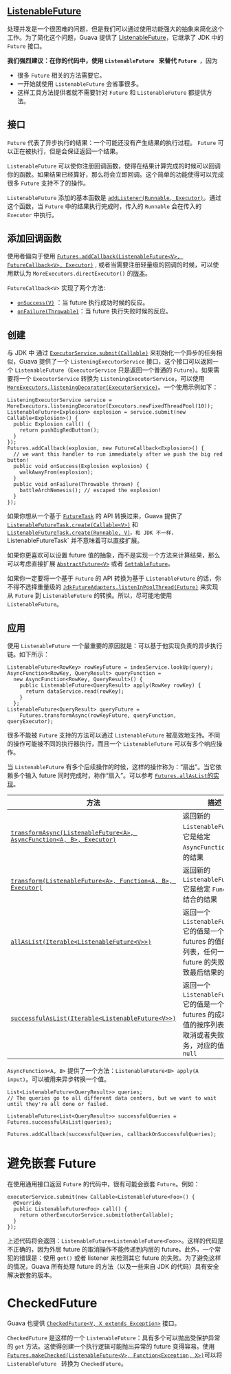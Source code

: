 [ListenableFuture](https://github.com/google/guava/wiki/ListenableFutureExplained#listenablefuture)
---

处理并发是一个很困难的问题，但是我们可以通过使用功能强大的抽象来简化这个工作。为了简化这个问题，Guava 提供了 [ListenableFuture](https://google.github.io/guava/releases/snapshot/api/docs/com/google/common/util/concurrent/ListenableFuture.html)，它继承了 JDK 中的 `Future` 接口。 

__我们强烈建议：在你的代码中，使用 `ListenableFuture ` 来替代 `Future `__，因为 
* 很多 `Future` 相关的方法需要它。
* 一开始就使用 `ListenableFuture` 会省事很多。
* 这样工具方法提供者就不需要针对 `Future` 和 `ListenableFuture` 都提供方法。

## 接口
`Future` 代表了异步执行的结果：一个可能还没有产生结果的执行过程。 `Future` 可以正在被执行，但是会保证返回一个结果。

`ListenableFuture` 可以使你注册回调函数，使得在结果计算完成的时候可以回调你的函数。如果结果已经算好，那么将会立即回调。这个简单的功能使得可以完成很多 `Future` 支持不了的操作。

`ListenableFuture` 添加的基本函数是 [`addListener(Runnable, Executor)`](https://google.github.io/guava/releases/snapshot/api/docs/com/google/common/util/concurrent/ListenableFuture.html#addListener-java.lang.Runnable-java.util.concurrent.Executor-)。通过这个函数，当 `Future` 中的结果执行完成时，传入的 `Runnable` 会在传入的 `Executor` 中执行。

## 添加回调函数
使用者偏向于使用 [`Futures.addCallback(ListenableFuture<V>, FutureCallback<V>, Executor)`](https://google.github.io/guava/releases/snapshot/api/docs/com/google/common/util/concurrent/Futures.html#addCallback-com.google.common.util.concurrent.ListenableFuture-com.google.common.util.concurrent.FutureCallback-java.util.concurrent.Executor-) , 或者当需要注册轻量级的回调的时候，可以使用默认为 `MoreExecutors.directExecutor()` 的[版本](https://google.github.io/guava/releases/snapshot/api/docs/com/google/common/util/concurrent/Futures.html#addCallback-com.google.common.util.concurrent.ListenableFuture-com.google.common.util.concurrent.FutureCallback-)。 

`FutureCallback<V>` 实现了两个方法:
* [`onSuccess(V)`]() ：当 future 执行成功时候的反应。
* [`onFailure(Throwable)`]()：当 future 执行失败时候的反应。

## 创建
与 JDK 中 通过 [`ExecutorService.submit(Callable)`](https://docs.oracle.com/javase/8/docs/api/java/util/concurrent/ExecutorService.html#submit-java.util.concurrent.Callable-) 来初始化一个异步的任务相似，Guava 提供了一个 `ListeningExecutorService` 接口，这个接口可以返回一个 `ListenableFuture`（`ExecutorService` 只是返回一个普通的 `Future`）。如果需要将一个 `ExecutorService` 转换为 `ListeningExecutorService`，可以使用 [`MoreExecutors.listeningDecorator(ExecutorService)`](https://github.com/google/guava/wiki/ListenableFutureExplained#listenablefuture)。一个使用示例如下：
```
ListeningExecutorService service = MoreExecutors.listeningDecorator(Executors.newFixedThreadPool(10));
ListenableFuture<Explosion> explosion = service.submit(new Callable<Explosion>() {
  public Explosion call() {
    return pushBigRedButton();
  }
});
Futures.addCallback(explosion, new FutureCallback<Explosion>() {
  // we want this handler to run immediately after we push the big red button!
  public void onSuccess(Explosion explosion) {
    walkAwayFrom(explosion);
  }
  public void onFailure(Throwable thrown) {
    battleArchNemesis(); // escaped the explosion!
  }
});
```
 
如果你想从一个基于 [`FutureTask`](https://docs.oracle.com/javase/8/docs/api/java/util/concurrent/FutureTask.html) 的 API 转换过来，Guava 提供了 [`ListenableFutureTask.create(Callable<V>)`](https://google.github.io/guava/releases/snapshot/api/docs/com/google/common/util/concurrent/ListenableFutureTask.html#create-java.util.concurrent.Callable-) 和 [`ListenableFutureTask.create(Runnable, V)`](https://google.github.io/guava/releases/snapshot/api/docs/com/google/common/util/concurrent/ListenableFutureTask.html#create-java.lang.Runnable-V-)`。和 JDK 不一样，`ListenableFutureTask` 并不意味着可以直接扩展。

如果你更喜欢可以设置 future 值的抽象，而不是实现一个方法来计算结果，那么可以考虑直接扩展 [`AbstractFuture<V>`](https://google.github.io/guava/releases/snapshot/api/docs/com/google/common/util/concurrent/AbstractFuture.html) 或者 [`SettableFuture`](https://google.github.io/guava/releases/snapshot/api/docs/com/google/common/util/concurrent/SettableFuture.html)。

如果你一定要将一个基于 `Future` 的 API 转换为基于 `ListenableFuture` 的话，你不得不选择重量级的 [`JdkFutureAdapters.listenInPoolThread(Future)`](https://google.github.io/guava/releases/snapshot/api/docs/com/google/common/util/concurrent/JdkFutureAdapters.html) 来实现从 `Future` 到 `ListenableFuture` 的转换。所以，尽可能地使用 `ListenableFuture`。

## 应用
使用 `ListenableFuture` 一个最重要的原因就是：可以基于他实现负责的异步执行链。如下所示：
```
ListenableFuture<RowKey> rowKeyFuture = indexService.lookUp(query);
AsyncFunction<RowKey, QueryResult> queryFunction =
  new AsyncFunction<RowKey, QueryResult>() {
    public ListenableFuture<QueryResult> apply(RowKey rowKey) {
      return dataService.read(rowKey);
    }
  };
ListenableFuture<QueryResult> queryFuture =
    Futures.transformAsync(rowKeyFuture, queryFunction, queryExecutor);
```  

很多不能被 `Future` 支持的方法可以通过 `ListenableFuture` 被高效地支持。不同的操作可能被不同的执行器执行，而且一个 `ListenableFuture` 可以有多个响应操作。

当 `ListenableFuture` 有多个后续操作的时候，这样的操作称为：“扇出”。当它依赖多个输入 future 同时完成时，称作“扇入”。可以参考 [`Futures.allAsList`的实现](https://google.github.io/guava/releases/snapshot/api/docs/src-html/com/google/common/util/concurrent/Futures.html#line.1276)。 

方法|描述|参考
--|--|--
[`transformAsync(ListenableFuture<A>, AsyncFunction<A, B>, Executor)`]()|返回新的 `ListenableFuture`，它是给定 `AsyncFunction` 结合的结果|[`transformAsync(ListenableFuture<A>, AsyncFunction<A, B>)`](https://google.github.io/guava/releases/snapshot/api/docs/com/google/common/util/concurrent/Futures.html#transformAsync-com.google.common.util.concurrent.ListenableFuture-com.google.common.util.concurrent.AsyncFunction-)
[`transform(ListenableFuture<A>, Function<A, B>, Executor)`]()|返回新的 `ListenableFuture`,它是给定 `Function ` 结合的结果|[`transform(ListenableFuture<A>, Function<A, B>)`](https://google.github.io/guava/releases/snapshot/api/docs/com/google/common/util/concurrent/Futures.html#transform-com.google.common.util.concurrent.ListenableFuture-com.google.common.base.Function-) 
[`allAsList(Iterable<ListenableFuture<V>>)`]()|返回一个 `ListenableFuture`,它的值是一个输入 futures 的值的按序列表，任何一个 future 的失败都会导致最后结果的失败|[`allAsList(ListenableFuture<V>...)`](https://google.github.io/guava/releases/snapshot/api/docs/com/google/common/util/concurrent/Futures.html#allAsList-com.google.common.util.concurrent.ListenableFuture...-)
[`successfulAsList(Iterable<ListenableFuture<V>>)`]()|返回一个 `ListenableFuture`,它的值是一个输入 futures 的成功执行值的按序列表，对于取消或者失败的任务，对应的值是 `null`|[`successfulAsList(ListenableFuture<V>...)`](https://google.github.io/guava/releases/snapshot/api/docs/com/google/common/util/concurrent/Futures.html#successfulAsList-com.google.common.util.concurrent.ListenableFuture...-)
 
`AsyncFunction<A, B>` 提供了一个方法：`ListenableFuture<B> apply(A input)`。可以被用来异步转换一个值。
```
List<ListenableFuture<QueryResult>> queries;
// The queries go to all different data centers, but we want to wait until they're all done or failed.

ListenableFuture<List<QueryResult>> successfulQueries = Futures.successfulAsList(queries);

Futures.addCallback(successfulQueries, callbackOnSuccessfulQueries);
```

#  避免嵌套 Future
在使用通用接口返回 `Future` 的代码中，很有可能会嵌套 `Future`。例如：
```
executorService.submit(new Callable<ListenableFuture<Foo>() {
  @Override
  public ListenableFuture<Foo> call() {
    return otherExecutorService.submit(otherCallable);
  }
});
```
上述代码将会返回：`ListenableFuture<ListenableFuture<Foo>>`。这样的代码是不正确的，因为外层 future 的取消操作不能传递到内层的 future。此外，一个常犯的错误是：使用 `get()` 或者 listener 来检测其它 future 的失败。为了避免这样的情况，Guava 所有处理 future 的方法（以及一些来自 JDK 的代码）具有安全解决嵌套的版本。

# CheckedFuture
Guava 也提供 [`CheckedFuture<V, X extends Exception>`](https://google.github.io/guava/releases/snapshot/api/docs/com/google/common/util/concurrent/CheckedFuture.html) 接口。

`CheckedFuture` 是这样的一个 `ListenableFuture`：具有多个可以抛出受保护异常的 `get` 方法。这使得创建一个执行逻辑可能抛出异常的 future 变得容易。使用 [`Futures.makeChecked(ListenableFuture<V>, Function<Exception, X>)`](https://google.github.io/guava/releases/snapshot/api/docs/com/google/common/util/concurrent/Futures.html#makeChecked-com.google.common.util.concurrent.ListenableFuture-com.google.common.base.Function-)可以将 `ListenableFuture ` 转换为 `CheckedFuture`。



 
